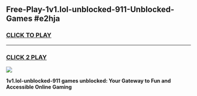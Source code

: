 
## Free-Play-1v1.lol-unblocked-911-Unblocked-Games #e2hja
<h3>
<a href="https://news.freeplayer.one?title=1v1.lol-unblocked-911&ref=8M">CLICK TO PLAY</a></h3>
<hr>

<h3>
<a href="https://news.freeplayer.one?title=1v1.lol-unblocked-911&ref=8M">CLICK 2 PLAY</a>
  
</h3>

<a href="https://news.freeplayer.one?title=1v1.lol-unblocked-911&ref=8M"><img src="https://clearcache.store/games.png"></a>


**1v1.lol-unblocked-911 games unblocked: Your Gateway to Fun and Accessible Online Gaming**
